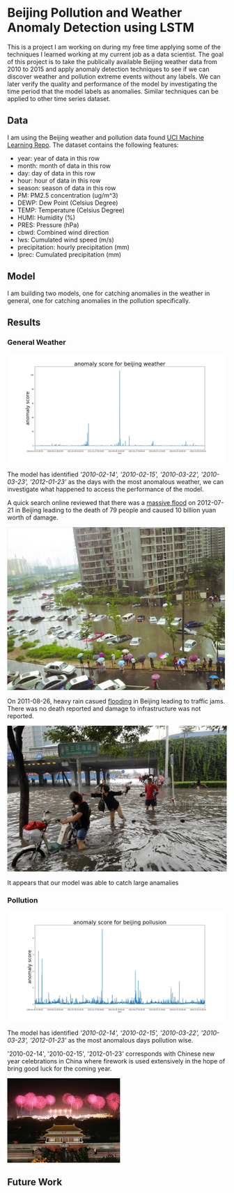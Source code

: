 
# Beijing Pollution and Weather Anomaly Detection using LSTM
 
This is a project I am working on during my free time applying some of the techniques I learned working at my current job as a data scientist. The goal of this project is to take the publically available Beijing weather data from 2010 to 2015 and apply anomaly detection techniques to see if we can discover weather and pollution extreme events without any labels. We can later verify the quality and performance of the model by investigating the time period that the model labels as anomalies. Similar techniques can be applied to other time series dataset.

## Data

I am using the Beijing weather and pollution data found [UCI Machine Learning Repo](https://archive.ics.uci.edu/ml/datasets/PM2.5+Data+of+Five+Chinese+Cities). The dataset contains the following features:
* year: year of data in this row 
* month: month of data in this row 
* day: day of data in this row 
* hour: hour of data in this row 
* season: season of data in this row 
* PM: PM2.5 concentration (ug/m^3) 
* DEWP: Dew Point (Celsius Degree) 
* TEMP: Temperature (Celsius Degree) 
* HUMI: Humidity (%) 
* PRES: Pressure (hPa) 
* cbwd: Combined wind direction 
* Iws: Cumulated wind speed (m/s) 
* precipitation: hourly precipitation (mm) 
* Iprec: Cumulated precipitation (mm)

## Model

I am building two models, one for catching anomalies in the weather in general, one for catching anomalies in the pollution specifically. 

## Results

### General Weather 
![result weather](images/weather_train.png)

The model has identified *'2010-02-14', '2010-02-15', '2010-03-22', '2010-03-23', '2012-01-23'* as the days with the most anomalous weather, we can investigate what happened to access the performance of the model.

A quick search online reviewed that there was a [massive flood](https://en.wikipedia.org/wiki/July_2012_Beijing_flood) on 2012-07-21 in Beijing leading to the death of 79 people and caused 10 billion yuan worth of damage.

![2012 flood](images/2012flood.jpeg)

On 2011-08-26, heavy rain casued [flooding](http://www.chinadaily.com.cn/photo/2011-08/26/content_13198082.htm) in Beijing leading to traffic jams. There was no death reported and damage to infrastructure was not reported.

![2011 heavy rain](images/2012heavyrain.jpg)

It appears that our model was able to catch large anamalies


### Pollution 
![result pollution](images/pollution_train.png)

The model has identified *'2010-02-14', '2010-02-15', '2010-03-22', '2010-03-23', '2012-01-23'* as the most anomalous days pollution wise.

'2010-02-14', '2010-02-15', '2012-01-23' corresponds with Chinese new year celebrations in China where firework is used extensively in the hope of bring good luck for the coming year.

![chinese new year](images/firework.jpeg)


## Future Work

